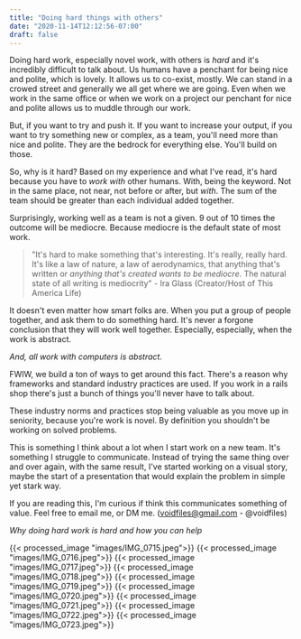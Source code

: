 ```yaml
---
title: "Doing hard things with others"
date: "2020-11-14T12:12:56-07:00"
draft: false
---
```


Doing hard work, especially novel work, with others is *hard* and it's incredibly difficult to talk about. Us humans have a penchant for being nice and polite, which is lovely. It allows us to co-exist, mostly. We can stand in a crowed street and generally we all get where we are going. Even when we work in the same office or when we work on a project our penchant for nice and polite allows us to muddle through our work.

But, if you want to try and push it. If you want to increase your output, if you want to try something new or complex, as a team, you'll need more than nice and polite. They are the bedrock for everything else. You'll build on those.

So, why is it hard? Based on my experience and what I've read, it's hard because you have to _work with_ other humans. With, being the keyword. Not in the same place, not near, not before or after, but _with_. The sum of the team should be greater than each individual added together.

Surprisingly, working well as a team is not a given. 9 out of 10 times the outcome will be mediocre. Because mediocre is the default state of most work.

> "It's hard to make something that's interesting. It's really, really hard. It's like a law of nature, a law of aerodynamics, that anything that's written or *anything that's created wants to be mediocre*. The natural state of all writing is mediocrity" - Ira Glass (Creator/Host of This America Life)

It doesn't even matter how smart folks are. When you put a group of people together, and ask them to do something hard. It's never a forgone conclusion that they will work well together. Especially, especially, when the work is abstract. 

*And, all work with computers is abstract.*

FWIW, we build a ton of ways to get around this fact. There's a reason why frameworks and standard industry practices are used. If you work in a rails shop there's just a bunch of things you'll never have to talk about.

These industry norms and practices stop being valuable as you move up in seniority, because you're work is novel. By definition you shouldn't be working on solved problems.

This is something I think about a lot when I start work on a new team. It's something I struggle to communicate. Instead of trying the same thing over and over again, with the same result, I've started working on a visual story, maybe the start of a presentation that would explain the problem in simple yet stark way.

If you are reading this, I'm curious if think this communicates something of value. Feel free to email me, or DM me. (voidfiles@gmail.com - @voidfiles)

*Why doing hard work is hard and how you can help*

{{< processed_image "images/IMG_0715.jpeg">}}
{{< processed_image "images/IMG_0716.jpeg">}}
{{< processed_image "images/IMG_0717.jpeg">}}
{{< processed_image "images/IMG_0718.jpeg">}}
{{< processed_image "images/IMG_0719.jpeg">}}
{{< processed_image "images/IMG_0720.jpeg">}}
{{< processed_image "images/IMG_0721.jpeg">}}
{{< processed_image "images/IMG_0722.jpeg">}}
{{< processed_image "images/IMG_0723.jpeg">}}
